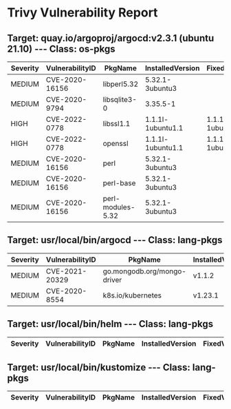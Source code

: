 # Trivy Vulnerability Report

## Target: quay.io/argoproj/argocd:v2.3.1 (ubuntu 21.10) --- Class: os-pkgs
|Severity|VulnerabilityID|PkgName|InstalledVersion|FixedVersion|
|--------|---------------|-------|----------------|------------|
|MEDIUM|CVE-2020-16156|libperl5.32|5.32.1-3ubuntu3||
|MEDIUM|CVE-2020-9794|libsqlite3-0|3.35.5-1||
|HIGH|CVE-2022-0778|libssl1.1|1.1.1l-1ubuntu1.1|1.1.1l-1ubuntu1.2|
|HIGH|CVE-2022-0778|openssl|1.1.1l-1ubuntu1.1|1.1.1l-1ubuntu1.2|
|MEDIUM|CVE-2020-16156|perl|5.32.1-3ubuntu3||
|MEDIUM|CVE-2020-16156|perl-base|5.32.1-3ubuntu3||
|MEDIUM|CVE-2020-16156|perl-modules-5.32|5.32.1-3ubuntu3||

## Target: usr/local/bin/argocd --- Class: lang-pkgs
|Severity|VulnerabilityID|PkgName|InstalledVersion|FixedVersion|
|--------|---------------|-------|----------------|------------|
|MEDIUM|CVE-2021-20329|go.mongodb.org/mongo-driver|v1.1.2|1.5.1|
|MEDIUM|CVE-2020-8554|k8s.io/kubernetes|v1.23.1||

## Target: usr/local/bin/helm --- Class: lang-pkgs
|Severity|VulnerabilityID|PkgName|InstalledVersion|FixedVersion|
|--------|---------------|-------|----------------|------------|

## Target: usr/local/bin/kustomize --- Class: lang-pkgs
|Severity|VulnerabilityID|PkgName|InstalledVersion|FixedVersion|
|--------|---------------|-------|----------------|------------|
